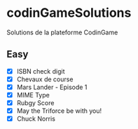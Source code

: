 # codinGameSolutions
Solutions de la plateforme CodinGame

## Easy
- [x] ISBN check digit
- [x] Chevaux de course
- [x] Mars Lander - Episode 1
- [x] MIME Type
- [x] Rubgy Score
- [x] May the Triforce be with you!
- [x] Chuck Norris
